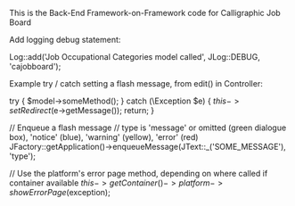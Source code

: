 This is the Back-End Framework-on-Framework code for Calligraphic Job Board

Add logging debug statement:

Log::add('Job Occupational Categories model called', JLog::DEBUG, 'cajobboard');

Example try / catch setting a flash message, from edit() in Controller:

try
{
  $model->someMethod();
}
catch (\Exception $e)
{
  $this->setRedirect($e->getMessage());
  return;
}

// Enqueue a flash message
// type is 'message' or omitted  (green dialogue box), 'notice' (blue), 'warning' (yellow), 'error' (red)
JFactory::getApplication()->enqueueMessage(JText::_('SOME_MESSAGE'),  'type');

// Use the platform's error page method, depending on where called if container available
$this->getContainer()->platform->showErrorPage($exception);


